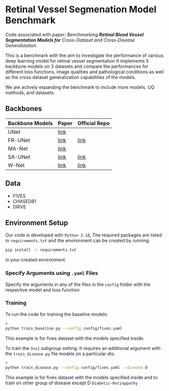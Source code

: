 # Retinal Vessel Segmenation Model Benchmark
Code associated with paper: *Benchmarking **Retinal Blood Vessel Segmentation Models for** Cross-Dataset and Cross-Disease Generalization*.

This is a benchmark with the aim to investigate the performance of various deep learning model for retinal vessel segmentation 
It implements 5 backbone models on 3 datasets and compare the performances for different loss functions, image qualities and pathological conditions as well as the cross dataset generalization capabilities of the models.

We are actively expanding the benchmark to include more models, UQ methods, and datasets.


## Backbones

| Backbone Models      | Paper | Official Repo |
| ----------- | ----------- | ----------- |
| UNet |[link](https://arxiv.org/abs/1505.04597) | | 
| FR-UNet | [link](https://ieeexplore.ieee.org/abstract/document/9815506) | [link](https://github.com/lseventeen/FR-UNet)|
| MA-Net| [link](https://ieeexplore.ieee.org/document/9201310) |  |
| SA-UNet | [link](https://arxiv.org/abs/2004.03696) | [link](https://github.com/clguo/SA-UNet) |
| W-Net | [link](https://doi.org/10.1038/s41598-022-09675-y) | [link](https://github.com/agaldran/lwnet) |


## Data

* FIVES
* CHASEDB1
* DRIVE

## Environment Setup

Our code is developed with `Python 3.10`, The required packages are listed in `requirements.txt` and the environment can be created by running:
```bash
pip install -r requirements.txt
```
in your created environment.

### Specify Arguments using `.yaml` Files

Specify the arguments in any of the files in the `config` folder with the respective model and loss function

### Training

To run the code for training the baseline models:

```bash
# 
python train_baseline.py --config config/fives.yaml
```
This example is for fives dataset with the models specified inside.

To train the `3vs1` subgroup setting. It requires an additional argument with the `train_disease.py` file models on a particular dis:

```bash
# 
python train_disease.py --config config/fives.yaml --disease D
```
This example is for fives dataset with the models specified inside and to train on other group of disease except D `Diabetic-Retinppathy`


